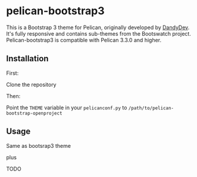 # pelican-bootstrap3

This is a Bootstrap 3 theme for Pelican, originally developed by [DandyDev](https://github.com/DandyDev). 
It's fully responsive and contains sub-themes from the Bootswatch project. 
Pelican-bootstrap3 is compatible with Pelican 3.3.0 and higher.

## Installation

First:

Clone the repository

Then:

Point the `THEME` variable in your `pelicanconf.py` to `/path/to/pelican-bootstrap-openproject`

## Usage

Same as bootsrap3 theme 

plus


TODO
